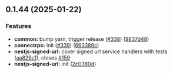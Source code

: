 ## 0.1.44 (2025-01-22)

### Features

- **common:** bump yarn, trigger release ([#338](https://github.com/atls/nestjs/issues/338)) ([9837d48](https://github.com/atls/nestjs/commit/9837d482f75928a3ac132d0306ab6de04d8a04b9))
- **connectrpc:** init ([#339](https://github.com/atls/nestjs/issues/339)) ([663389c](https://github.com/atls/nestjs/commit/663389cd20156a9c10e93d6dbb8326bf8dcac781))
- **nestjs-signed-url:** cover signed url service handlers with tests ([aa829c1](https://github.com/atls/nestjs/commit/aa829c173bb90f1e4ca5781a7d389a0e7ba1bec0)), closes [#159](https://github.com/atls/nestjs/issues/159)
- **nestjs-signed-url:** init ([2c0380d](https://github.com/atls/nestjs/commit/2c0380dd5c8950a7a8e4f4b01a57350f2100490a))
